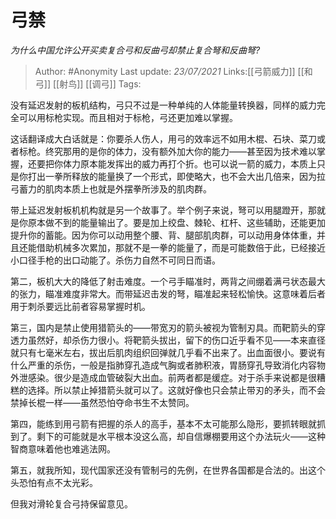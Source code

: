 # 弓禁
*为什么中国允许公开买卖复合弓和反曲弓却禁止复合弩和反曲弩?*

> Author: #Anonymity
> Last update: *23/07/2021*
> Links:[[弓箭威力]] [[和弓]] [[射鸟]] [[调弓]]
> Tags:

没有延迟发射的板机结构，弓只不过是一种单纯的人体能量转换器，同样的威力完全可以用标枪实现。而且相对于标枪，弓还更加难以掌握。

这话翻译成大白话就是：你要杀人伤人，用弓的效率远不如用木棍、石块、菜刀或者标枪。终究那用的是你的体力，没有额外加大你的能力——甚至因为技术难以掌握，还要把你体力原本能发挥出的威力再打个折。也可以说一箭的威力，本质上只是你打出一拳所释放的能量换了一个形式，即使略大，也不会大出几倍来，因为拉弓蓄力的肌肉本质上也就是外摆拳所涉及的肌肉群。

带上延迟发射板机机构就是另一个故事了。举个例子来说，弩可以用腿蹬开，那就是你原本做不到的能量输出了。要是加上绞盘、棘轮、杠杆、这些辅助，还能更加提升你的蓄能。因为你可以动用整个腰、背、腿部肌肉群，可以动用身体体重，并且还能借助机械多次累加，那就不是一拳的能量了，而是可能数倍于此，已经接近小口径手枪的出口动能了。杀伤力自然不可同日而语。

第二，板机大大的降低了射击难度。一个弓手瞄准时，两背之间绷着满弓状态最大的张力，瞄准难度非常大。而带延迟击发的弩，瞄准起来轻松愉快。这意味着后者用于刺杀要远比前者容易掌握时机。

第三，国内是禁止使用猎箭头的——带宽刃的箭头被视为管制刃具。而靶箭头的穿透力虽然好，却杀伤力很小。将靶箭头拔出，留下的伤口近乎看不见——本来直径就只有七毫米左右，拔出后肌肉组织回弹就几乎看不出来了。出血面很小。要说有什么严重的杀伤，一般是指肺穿孔造成气胸或者肺积液，胃肠穿孔导致消化内容物外泄感染。很少是造成血管破裂大出血。前两者都是缓症。对于杀手来说都是很糟糕的选择。所以禁止掉猎箭头就可以了。这就好像也只会禁止带刃的矛头，而不会禁掉长棍一样——虽然恐怕夺命书生不太赞同。

第四，能练到用弓箭有把握的杀人的高手，基本不太可能那么隐形，要抓转眼就抓到了。剩下的可能就是水平根本没这么高，却自信爆棚要用这个办法玩火——这种智商意味着他也难逃法网。

第五，就我所知，现代国家还没有管制弓的先例，在世界各国都是合法的。出这个头恐怕有点不太光彩。

但我对滑轮复合弓持保留意见。

